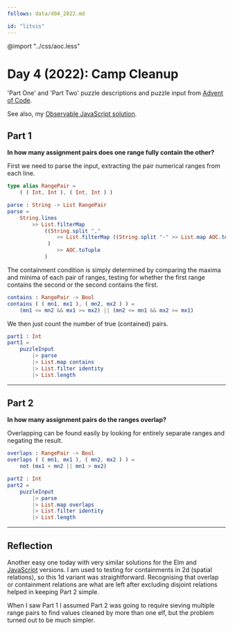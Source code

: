 ```yaml
---
follows: data/d04_2022.md

id: "litvis"
---
```


@import "../css/aoc.less"

# Day 4 (2022): Camp Cleanup

'Part One' and 'Part Two' puzzle descriptions and puzzle input from [Advent of Code](https://adventofcode.com/2022/day/4).

See also, my [Observable JavaScript solution](https://observablehq.com/@jwolondon/advent-of-code-2022-day-4).

## Part 1

**In how many assignment pairs does one range fully contain the other?**

First we need to parse the input, extracting the pair numerical ranges from each line.

```elm {l}
type alias RangePair =
    ( ( Int, Int ), ( Int, Int ) )
```

```elm {l}
parse : String -> List RangePair
parse =
    String.lines
        >> List.filterMap
            ((String.split ","
                >> List.filterMap ((String.split "-" >> List.map AOC.toInt) >> AOC.toTuple)
             )
                >> AOC.toTuple
            )
```

The containment condition is simply determined by comparing the maxima and minima of each pair of ranges, testing for whether the first range contains the second or the second contains the first.

```elm {l}
contains : RangePair -> Bool
contains ( ( mn1, mx1 ), ( mn2, mx2 ) ) =
    (mn1 <= mn2 && mx1 >= mx2) || (mn2 <= mn1 && mx2 >= mx1)
```

We then just count the number of true (contained) pairs.

```elm {l r}
part1 : Int
part1 =
    puzzleInput
        |> parse
        |> List.map contains
        |> List.filter identity
        |> List.length
```

---

## Part 2

**In how many assignment pairs do the ranges overlap?**

Overlapping can be found easily by looking for entirely separate ranges and negating the result.

```elm {l}
overlaps : RangePair -> Bool
overlaps ( ( mn1, mx1 ), ( mn2, mx2 ) ) =
    not (mx1 < mn2 || mn1 > mx2)
```

```elm {l r}
part2 : Int
part2 =
    puzzleInput
        |> parse
        |> List.map overlaps
        |> List.filter identity
        |> List.length
```

---

## Reflection

Another easy one today with very similar solutions for the Elm and [JavaScript](https://observablehq.com/@jwolondon/advent-of-code-2022-day-4) versions. I am used to testing for containments in 2d (spatial relations), so this 1d variant was straightforward. Recognising that overlap or containment relations are what are left after excluding disjoint relations helped in keeping Part 2 simple.

When I saw Part 1 I assumed Part 2 was going to require sieving multiple range pairs to find values cleaned by more than one elf, but the problem turned out to be much simpler.
